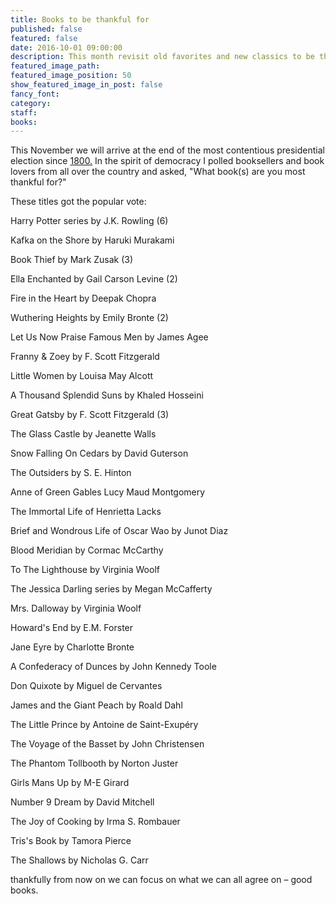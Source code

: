 ```yaml
---
title: Books to be thankful for
published: false
featured: false
date: 2016-10-01 09:00:00
description: This month revisit old favorites and new classics to be thankful for
featured_image_path:
featured_image_position: 50
show_featured_image_in_post: false
fancy_font:
category:
staff:
books:
---
```



This November we will arrive at the end of the most contentious presidential election since [1800.](http://www.history.com/this-day-in-history/burr-slays-hamilton-in-duel) In the spirit of democracy I polled booksellers and book lovers from all over the country and asked, "What book(s) are you most thankful for?"

These titles got the popular vote:

Harry Potter series by J.K. Rowling (6)

Kafka on the Shore by Haruki Murakami

Book Thief by Mark Zusak (3)

Ella Enchanted by Gail Carson Levine (2)

Fire in the Heart by Deepak Chopra

Wuthering Heights by Emily Bronte (2)

Let Us Now Praise Famous Men by James Agee

Franny & Zoey by F. Scott Fitzgerald

Little Women by Louisa May Alcott

A Thousand Splendid Suns by Khaled Hosseini

Great Gatsby by F. Scott Fitzgerald (3)

The Glass Castle by Jeanette Walls

Snow Falling On Cedars by David Guterson

The Outsiders by S. E. Hinton

Anne of Green Gables Lucy Maud Montgomery

The Immortal Life of Henrietta Lacks

Brief and Wondrous Life of Oscar Wao by Junot Diaz

Blood Meridian by Cormac McCarthy

To The Lighthouse by Virginia Woolf

The Jessica Darling series by Megan McCafferty

Mrs. Dalloway by Virginia Woolf

Howard's End by E.M. Forster

Jane Eyre by Charlotte Bronte

A Confederacy of Dunces by John Kennedy Toole

Don Quixote by Miguel de Cervantes

James and the Giant Peach by Roald Dahl

The Little Prince by Antoine de Saint-Exup&eacute;ry

The Voyage of the Basset by John Christensen

The Phantom Tollbooth by Norton Juster

Girls Mans Up by M-E Girard

Number 9 Dream by David Mitchell

The Joy of Cooking by Irma S. Rombauer

Tris's Book by Tamora Pierce

The Shallows by Nicholas G. Carr

thankfully from now on we can focus on what we can all agree on – good books.